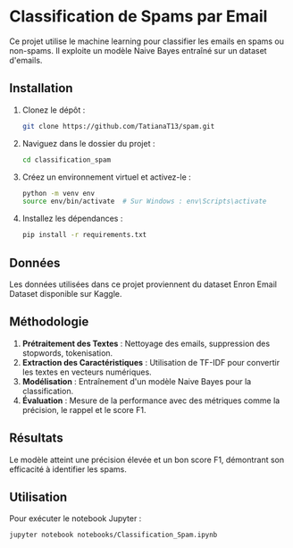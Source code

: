 # Classification de Spams par Email

Ce projet utilise le machine learning pour classifier les emails en spams ou non-spams. Il exploite un modèle Naive Bayes entraîné sur un dataset d'emails.

## Installation

1. Clonez le dépôt :
    ```bash
    git clone https://github.com/TatianaT13/spam.git
    ```
2. Naviguez dans le dossier du projet :
    ```bash
    cd classification_spam
    ```
3. Créez un environnement virtuel et activez-le :
    ```bash
    python -m venv env
    source env/bin/activate  # Sur Windows : env\Scripts\activate
    ```
4. Installez les dépendances :
    ```bash
    pip install -r requirements.txt
    ```

## Données

Les données utilisées dans ce projet proviennent du dataset Enron Email Dataset disponible sur Kaggle.

## Méthodologie

1. **Prétraitement des Textes** : Nettoyage des emails, suppression des stopwords, tokenisation.
2. **Extraction des Caractéristiques** : Utilisation de TF-IDF pour convertir les textes en vecteurs numériques.
3. **Modélisation** : Entraînement d'un modèle Naive Bayes pour la classification.
4. **Évaluation** : Mesure de la performance avec des métriques comme la précision, le rappel et le score F1.

## Résultats

Le modèle atteint une précision élevée et un bon score F1, démontrant son efficacité à identifier les spams.

## Utilisation

Pour exécuter le notebook Jupyter :
```bash
jupyter notebook notebooks/Classification_Spam.ipynb